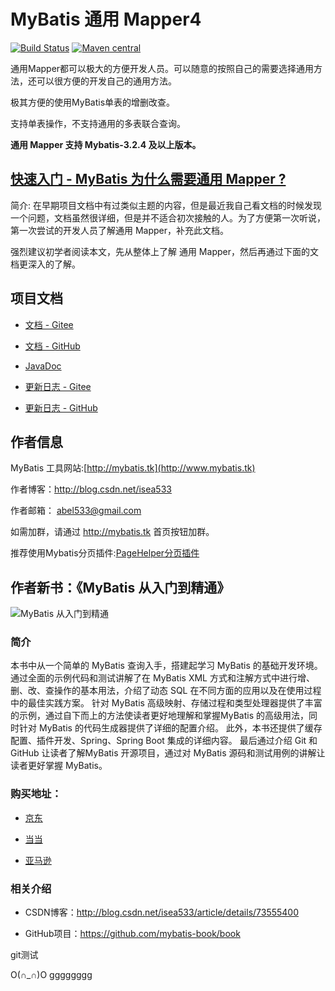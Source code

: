 ﻿# MyBatis 通用 Mapper4

[![Build Status](https://travis-ci.org/abel533/Mapper.svg?branch=master)](https://travis-ci.org/abel533/Mapper)
[![Maven central](https://maven-badges.herokuapp.com/maven-central/tk.mybatis/mapper/badge.svg)](https://maven-badges.herokuapp.com/maven-central/tk.mybatis/mapper)

通用Mapper都可以极大的方便开发人员。可以随意的按照自己的需要选择通用方法，还可以很方便的开发自己的通用方法。

极其方便的使用MyBatis单表的增删改查。

支持单表操作，不支持通用的多表联合查询。

**通用 Mapper 支持 Mybatis-3.2.4 及以上版本。**

## [**快速入门 - MyBatis 为什么需要通用 Mapper ?**](https://blog.csdn.net/isea533/article/details/83045335)

简介: 在早期项目文档中有过类似主题的内容，但是最近我自己看文档的时候发现一个问题，文档虽然很详细，但是并不适合初次接触的人。为了方便第一次听说，第一次尝试的开发人员了解通用 Mapper，补充此文档。

强烈建议初学者阅读本文，先从整体上了解 通用 Mapper，然后再通过下面的文档更深入的了解。

## 项目文档

- [文档 - Gitee](https://gitee.com/free/Mapper/wikis/Home)  

- [文档 - GitHub](https://github.com/abel533/Mapper/wiki)

- [JavaDoc](https://apidoc.gitee.com/free/Mapper/)

- [更新日志 - Gitee](https://gitee.com/free/Mapper/wikis/changelog)

- [更新日志 - GitHub](https://github.com/abel533/Mapper/wiki/changelog)

## 作者信息
   
   MyBatis 工具网站:[http://mybatis.tk](http://www.mybatis.tk)
   
   作者博客：http://blog.csdn.net/isea533
   
   作者邮箱： abel533@gmail.com
   
   如需加群，请通过 http://mybatis.tk 首页按钮加群。
   
   推荐使用Mybatis分页插件:[PageHelper分页插件](https://github.com/pagehelper/Mybatis-PageHelper)
   
## 作者新书：《MyBatis 从入门到精通》

![MyBatis 从入门到精通](https://github.com/mybatis-book/book/raw/master/book.png)

### 简介

本书中从一个简单的 MyBatis 查询入手，搭建起学习 MyBatis 的基础开发环境。
通过全面的示例代码和测试讲解了在 MyBatis XML 方式和注解方式中进行增、删、改、查操作的基本用法，介绍了动态 SQL 在不同方面的应用以及在使用过程中的最佳实践方案。
针对 MyBatis 高级映射、存储过程和类型处理器提供了丰富的示例，通过自下而上的方法使读者更好地理解和掌握MyBatis 的高级用法，同时针对 MyBatis 的代码生成器提供了详细的配置介绍。
此外，本书还提供了缓存配置、插件开发、Spring、Spring Boot 集成的详细内容。
最后通过介绍 Git 和 GitHub 让读者了解MyBatis 开源项目，通过对 MyBatis 源码和测试用例的讲解让读者更好掌握 MyBatis。

### 购买地址：

- [京东](https://item.jd.com/12103309.html)

- [当当](http://product.dangdang.com/25098208.html)

- [亚马逊](https://www.amazon.cn/MyBatis从入门到精通-刘增辉/dp/B072RC11DM/ref=sr_1_18?ie=UTF8&qid=1498007125&sr=8-18&keywords=mybatis)

### 相关介绍

- CSDN博客：http://blog.csdn.net/isea533/article/details/73555400

- GitHub项目：https://github.com/mybatis-book/book


git测试

O(∩_∩)O
gggggggg
